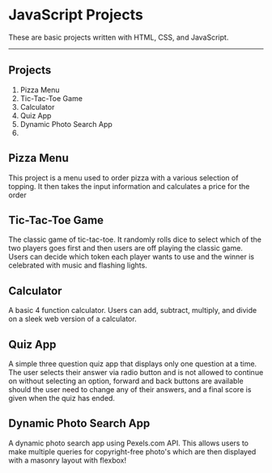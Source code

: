 
# JavaScript Projects

These are basic projects written with HTML, CSS, and JavaScript.

***

## Projects

<ol>
<li>Pizza Menu</li>
<li>Tic-Tac-Toe Game</li>
<li>Calculator</li>
<li>Quiz App</li>
<li>Dynamic Photo Search App<li>

</ol>

## Pizza Menu

This project is a menu used to order pizza with a various selection of topping. 
It then takes the input information and calculates a price for the order


## Tic-Tac-Toe Game

The classic game of tic-tac-toe. It randomly rolls dice to select which of the two players goes first
and then users are off playing the classic game. Users can decide which token each player wants to use and the winner is celebrated with music
and flashing lights.

## Calculator

A basic 4 function calculator. Users can add, subtract, multiply, and divide on a sleek web version of a calculator.

## Quiz App

A simple three question quiz app that displays only one question at a time. The user selects their answer via radio button 
and is not allowed to continue on without selecting an option, forward and back buttons are available should the user need to change any of their answers,  and a final score is given when the quiz has ended.

## Dynamic Photo Search App

A dynamic photo search app using Pexels.com API. This allows users to make multiple queries for copyright-free photo's which are then displayed with a masonry layout with flexbox!


